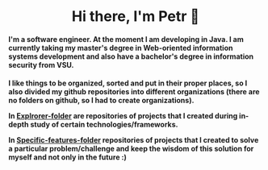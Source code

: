 <h1 align="center">Hi there, I'm Petr 🐳</a> 

<h4>
I'm a software engineer. At the moment I am developing in Java. I am currently taking my master's degree in Web-oriented information systems development and also have a bachelor's degree in information security from VSU.
</h4>
<h4>
I like things to be organized, sorted and put in their proper places, so I also divided my github repositories into different organizations (there are no folders on github, so I had to create organizations).
<p>
In <a href='https://github.com/Explrorer-folder'>Explrorer-folder</a> are repositories of projects that I created during in-depth study of certain technologies/frameworks.
<p>
In <a href='https://github.com/Specific-features-folder'>Specific-features-folder</a> repositories of projects that I created to solve a particular problem/challenge and keep the wisdom of this solution for myself and not only in the future :)
</p>
</p>
</h4>
